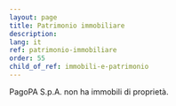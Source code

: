 ```yaml
---
layout: page
title: Patrimonio immobiliare
description: 
lang: it
ref: patrimonio-immobiliare
order: 55
child_of_ref: immobili-e-patrimonio
---
```


PagoPA S.p.A. non ha immobili di proprietà.
